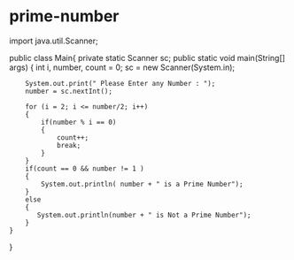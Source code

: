 # prime-number
import java.util.Scanner;

public class Main{
	private static Scanner sc;
	public static void main(String[] args) 
	{
		int i, number, count = 0; 
		sc = new Scanner(System.in);
		
		System.out.print(" Please Enter any Number : ");
		number = sc.nextInt();		
		
		for (i = 2; i <= number/2; i++)
		{
			if(number % i == 0)
		    {
				count++;
		        break;
		    }	
		}
		if(count == 0 && number != 1 )
		{
			System.out.println( number + " is a Prime Number");
		}
		else
		{
		   System.out.println(number + " is Not a Prime Number");
		}
	}
}


